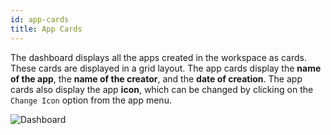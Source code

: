 ```yaml
---
id: app-cards
title: App Cards
---
```


The dashboard displays all the apps created in the workspace as cards. These cards are displayed in a grid layout. The app cards display the **name of the app**, the **name of the creator**, and the **date of creation**. The app cards also display the app **icon**, which can be changed by clicking on the `Change Icon` option from the app menu.

<img className="screenshot-full" src="/img/dashboard/appcard-v2.png" alt="Dashboard"/>
